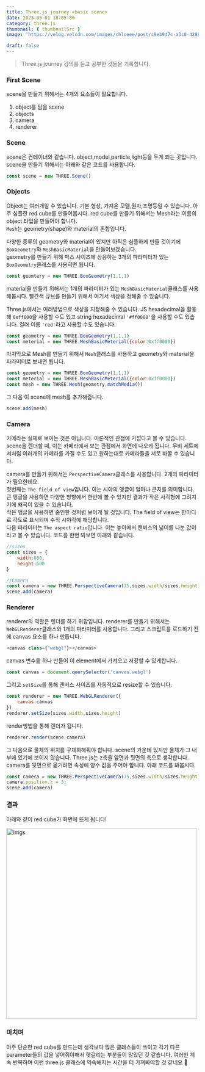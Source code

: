 ```yaml
---
title: Three.js journey <basic scene>
date: 2023-05-01 18:05:86
category: three.js
thumbnail: { thumbnailSrc }
image: 'https://velog.velcdn.com/images/chloeee/post/c9eb947c-a3c0-4288-83f3-857c3c2bcc22/image.png'

draft: false
---
```


> Three.js journey 강의를 듣고 공부한 것들을 기록합니다.


### First Scene

scene을 만들기 위해서는 4개의 요소들이 필요합니다.

1. object를 담을 scene
2. objects
3. camera
4. renderer

### Scene

scene은 컨테이너와 같습니다. object,model,particle,light등을 두게 되는 곳입니다.
scene을 만들기 위해서는 아래와 같은 코드를 사용합니다.

```js
const scene = new THREE.Scene()
```

### Objects
Object는 여러개일 수 있습니다. 기본 형상, 가져온 모델,원자,조명등일 수 있습니다.
아주 심플한 red cube를 만들어봅시다.
red cube를 만들기 위해서는 Mesh라는 이름의 object 타입을 만들어야 합니다.<br/>
`Mesh`는 geometry(shape)와 material의 혼합입니다.

다양한 종류의 geometry와 material이 있지만 아직은 심플하게 만들 것이기에 `BoxGeometry`와 `MeshBasicMaterial`을 만들어보겠습니다.<br/>
geometry를 만들기 위해  박스 사이즈에 상응하는 3개의 파라미터가 있는 `BoxGeometry`클래스를 사용히면 됩니다.

```js
const geomtery = new THREE.BoxGeometry(1,1,1)
```
material을 만들기 위해서는 1개의 파라미터가 있는 `MeshBasicMaterial`클래스를 사용해봅시다.
빨간색 큐브를 만들기 위해서 여기서 색상을 정해줄 수 있습니다.

Three.js에서는 여러방법으로 색상을 지정해줄 수 있습니다.
JS hexadecimal을 활용해 `0xff000`을 사용할 수도 있고 string hexadecimal `'#ff0000'`을 사용할 수도 있습니다. 컬러 이름 `'red'`라고 사용할 수도 있습니다.


```js
const geometry = new THREE.BoxGeometry(1,1,1)
const meterial = new THREE.MeshBasicMeterial({color:0xff0000})
```

마지막으로 Mesh를 만들기 위해서 `Mesh`클래스를 사용하고 geometry와 material을 파라미터로 보내면 됩니다.

```js
const geometry = new THREE.BoxGeometry(1,1,1)
const meterial = new THREE.MeshBasicMeterial({color:0xff0000})
const mesh = new THREE.Mesh(geometry,matchMedia())
```

그 다음 이 scene에 mesh를 추가해줍니다.
```js
scene.add(mesh)
```

### Camera

카메라는 실제로 보이는 것은 아닙니다. 이론적인 관점에 가깝다고 볼 수 있습니다.<br/>
scene을 렌더할 때, 이는 카메라에서 보는 관점에서 화면에 나오게 됩니다.
무비 세트에서처럼 여러개의 카메라를 가질 수도 있고 원하는대로 카메라들을 서로 바꿀 수 있습니다.

camera를 만들기 위해서는 `PerspectiveCamera`클래스를 사용합니다.
2개의 파라미터가 필요한데요.<br/>
첫번째는 `The field of view`입니다. 이는 시야의 앵글이 얼마나 큰지를 의미합니다.<br/>
큰 앵글을 사용하면 다양한 방향에서 한번에 볼 수 있지만 결과가 작은 사각형에 그려지기에 왜곡이 있을 수 있습니다.<br/>
작은 앵글을 사용하면 줌인한 것처럼 보이게 될 것입니다. The field of view는 한마디로 각도로 표시되며 수직 시야각에 해당합니다.<br/>
다음 파라미터는 `The aspect ratio`입니다. 이는 높이에서 캔버스의 넓이를 나눈 값이라고 볼 수 있습니다.
코드를 한번 봐보면 아래와 같습니다.


```js
//sizes
const sizes = {
    width:800,
    height:600
}

//Camera
const camera = new THREE.PerspectiveCamera(75,sizes.width/sizes.height);
scene.add(camera)
```

### Renderer

renderer의 역할은 렌더를 하기 위함입니다.
renderer를 만들기 위해서는 `WebGLRenderer`클래스와 1개의 파라미터를 사용합니다.
그리고 스크립트를 로드하기 전에 canvas 요소를 하나 만듭니다.
```js
<canvas class={"webgl"}></canvas>
```

canvas 변수를 하나 만들어 이 element에서 가져오고 저장할 수 있게합니다.
```js
const canvas = document.querySelector('canvas.webgl')
```
그리고 `setSize`를 통해 캔버스 사이즈를 자동적으로 resize할 수 있습니다.
```js
const renderer = new THREE.WebGLRenderer({
    canvas:canvas
})
renderer.setSize(sizes.width,sizes.height)
```

render방법을 통해 렌더가 됩니다.
```js
renderer.render(scene,camera)
```
그 다음으로 물체의 위치를 구체화해줘야 합니다.
scene의 가운데 있지만 물체가 그 내부에 있기에 보이지 않습니다.
Three.js는 z축을 앞면과 뒷면의 축으로 생각합니다.
camera를 뒷면으로 옮기려면 속성에 양수 값을 주어야 합니다.
아래 코드를 봐봅시다.

```js
const camera = new THREE.PerspectiveCamera(75,sizes.width/sizes.height);
camera.position.z = 3;
scene.add(camera)
```
### 결과

아래와 같이 red cube가 화면에 뜨게 됩니다!
<p >
<img src="https://velog.velcdn.com/images/chloeee/post/0030aaa4-f09c-4355-9855-319a2b25c1c7/image.png" width="500px" alt="imgs"/>
</p>

### 마치며

아주 단순한 red cube를 만드는데 생각보다 많은 클래스들이 쓰이고 각기 다른 parameter들의 값을 넣어줘야해서 헷갈리는 부분들이 많았던 것 같습니다.
여러번 계속 반복하며 이런 three.js 클래스에 익숙해지는 시간을 더 가져봐야할 것 같네요 🥲